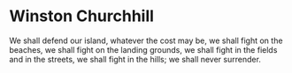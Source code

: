# Winston Churchhill
We shall defend our island, whatever the cost may be, 
we shall fight on the beaches, 
we shall fight on the landing grounds, 
we shall fight in the fields and in the streets, 
we shall fight in the hills; we shall never surrender.
